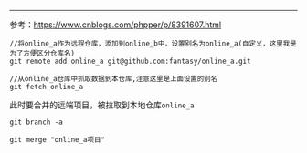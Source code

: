 
---

参考：https://www.cnblogs.com/phpper/p/8391607.html  

```aidl
//将online_a作为远程仓库，添加到online_b中，设置别名为online_a(自定义，这里我是为了方便区分仓库名)
git remote add online_a git@github.com:fantasy/online_a.git 
```

```aidl
//从online_a仓库中抓取数据到本仓库,注意这里是上面设置的别名
git fetch online_a 
```

此时要合并的远端项目，被拉取到本地仓库`online_a`  

```aidl
git branch -a
```

```aidl
git merge "online_a项目"
```